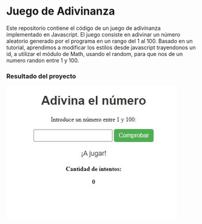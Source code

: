 
# Juego de Adivinanza

Este repositorio contiene el código de un juego de adivinanza implementado en Javascript. El juego consiste en adivinar un número aleatorio generado por el programa en un rango del 1 al 100. Basado en un tutorial, aprendimos a modificar los estilos desde javascript trayendonos un id, a utilizar el módulo de Math, usando el random, para que nos de un numero randon entre 1 y 100.

### Resultado del proyecto
<img src="./assets/adivinanza.jpg" alt="adivinanza" width="450" height="350" />